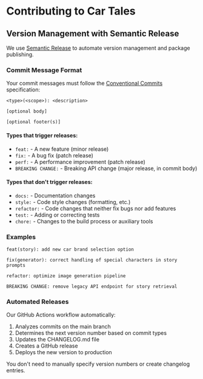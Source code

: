 # Contributing to Car Tales

## Version Management with Semantic Release

We use [Semantic Release](https://github.com/semantic-release/semantic-release) to automate version management and package publishing.

### Commit Message Format

Your commit messages must follow the [Conventional Commits](https://www.conventionalcommits.org/) specification:

```
<type>(<scope>): <description>

[optional body]

[optional footer(s)]
```

#### Types that trigger releases:

- `feat:` - A new feature (minor release)
- `fix:` - A bug fix (patch release)
- `perf:` - A performance improvement (patch release)
- `BREAKING CHANGE:` - Breaking API change (major release, in commit body)

#### Types that don't trigger releases:

- `docs:` - Documentation changes
- `style:` - Code style changes (formatting, etc.)
- `refactor:` - Code changes that neither fix bugs nor add features
- `test:` - Adding or correcting tests
- `chore:` - Changes to the build process or auxiliary tools

### Examples

```
feat(story): add new car brand selection option

fix(generator): correct handling of special characters in story prompts

refactor: optimize image generation pipeline

BREAKING CHANGE: remove legacy API endpoint for story retrieval
```

### Automated Releases

Our GitHub Actions workflow automatically:

1. Analyzes commits on the main branch
2. Determines the next version number based on commit types
3. Updates the CHANGELOG.md file
4. Creates a GitHub release
5. Deploys the new version to production

You don't need to manually specify version numbers or create changelog entries.
